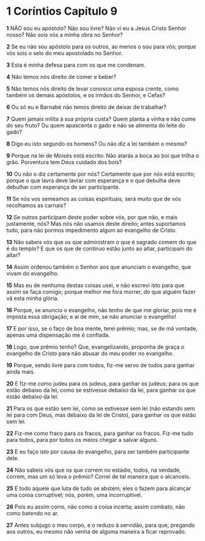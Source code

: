 # 1 Coríntios Capítulo 9

**1** 	NÃO sou eu apóstolo? Não sou livre? Não vi eu a Jesus Cristo Senhor nosso? Não sois vós a minha obra no Senhor?

**2** 	Se eu não sou apóstolo para os outros, ao menos o sou para vós; porque vós sois o selo do meu apostolado no Senhor.

**3** 	Esta é minha defesa para com os que me condenam.

**4** 	Não temos nós direito de comer e beber?

**5** 	Não temos nós direito de levar conosco uma esposa crente, como também os demais apóstolos, e os irmãos do Senhor, e Cefas?

**6** 	Ou só eu e Barnabé não temos direito de deixar de trabalhar?

**7** 	Quem jamais milita à sua própria custa? Quem planta a vinha e não come do seu fruto? Ou quem apascenta o gado e não se alimenta do leite do gado?

**8** 	Digo eu isto segundo os homens? Ou não diz a lei também o mesmo?

**9** 	Porque na lei de Moisés está escrito: Não atarás a boca ao boi que trilha o grão. Porventura tem Deus cuidado dos bois?

**10** 	Ou não o diz certamente por nós? Certamente que por nós está escrito; porque o que lavra deve lavrar com esperança e o que debulha deve debulhar com esperança de ser participante.

**11** 	Se nós vos semeamos as coisas espirituais, será muito que de vós recolhamos as carnais?

**12** 	Se outros participam deste poder sobre vós, por que não, e mais justamente, nós? Mas nós não usamos deste direito; antes suportamos tudo, para não pormos impedimento algum ao evangelho de Cristo.

**13** 	Não sabeis vós que os que administram o que é sagrado comem do que é do templo? E que os que de contínuo estão junto ao altar, participam do altar?

**14** 	Assim ordenou também o Senhor aos que anunciam o evangelho, que vivam do evangelho.

**15** 	Mas eu de nenhuma destas coisas usei, e não escrevi isto para que assim se faça comigo; porque melhor me fora morrer, do que alguém fazer vã esta minha glória.

**16** 	Porque, se anuncio o evangelho, não tenho de que me gloriar, pois me é imposta essa obrigação; e ai de mim, se não anunciar o evangelho!

**17** 	E por isso, se o faço de boa mente, terei prêmio; mas, se de má vontade, apenas uma dispensação me é confiada.

**18** 	Logo, que prêmio tenho? Que, evangelizando, proponha de graça o evangelho de Cristo para não abusar do meu poder no evangelho.

**19** 	Porque, sendo livre para com todos, fiz-me servo de todos para ganhar ainda mais.

**20** 	E fiz-me como judeu para os judeus, para ganhar os judeus; para os que estão debaixo da lei, como se estivesse debaixo da lei, para ganhar os que estão debaixo da lei.

**21** 	Para os que estão sem lei, como se estivesse sem lei (não estando sem lei para com Deus, mas debaixo da lei de Cristo), para ganhar os que estão sem lei.

**22** 	Fiz-me como fraco para os fracos, para ganhar os fracos. Fiz-me tudo para todos, para por todos os meios chegar a salvar alguns.

**23** 	E eu faço isto por causa do evangelho, para ser também participante dele.

**24** 	Não sabeis vós que os que correm no estádio, todos, na verdade, correm, mas um só leva o prêmio? Correi de tal maneira que o alcanceis.

**25** 	E todo aquele que luta de tudo se abstém; eles o fazem para alcançar uma coroa corruptível; nós, porém, uma incorruptível.

**26** 	Pois eu assim corro, não como a coisa incerta; assim combato, não como batendo no ar.

**27** 	Antes subjugo o meu corpo, e o reduzo à servidão, para que, pregando aos outros, eu mesmo não venha de alguma maneira a ficar reprovado.

